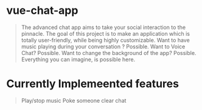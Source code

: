 # vue-chat-app

> The advanced chat app aims to take your social interaction to the pinnacle. 
> The goal of this project is to make an application which is totally user-friendly, while being highly customizable.
> Want to have music playing during your conversation ? Possible. Want to Voice Chat? Possible. Want to change the background of the app? Possible. Everything you can imagine, is  possible here.

# Currently Implemeented features

> Play/stop music
> Poke someone
> clear chat
